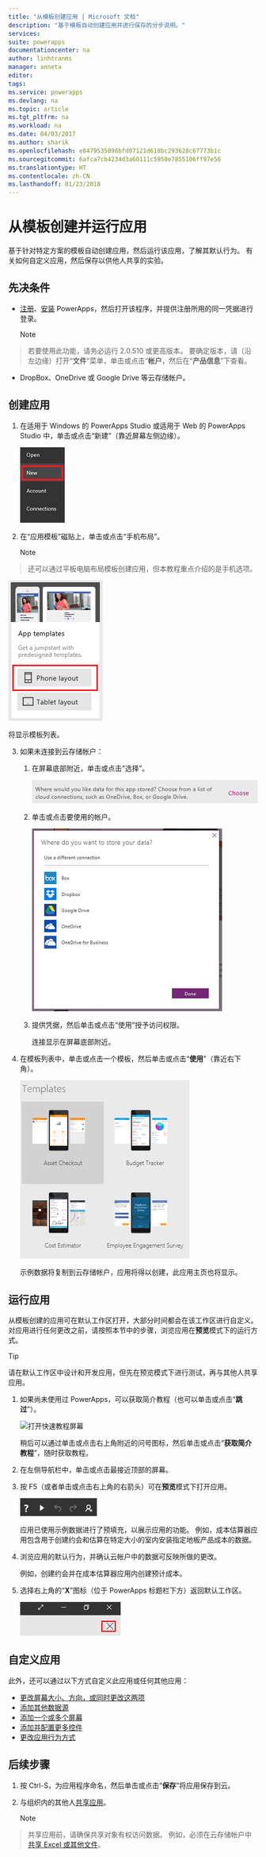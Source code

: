 ```yaml
---
title: "从模板创建应用 | Microsoft 文档"
description: "基于模板自动创建应用并进行保存的分步说明。"
services: 
suite: powerapps
documentationcenter: na
author: linhtranms
manager: anneta
editor: 
tags: 
ms.service: powerapps
ms.devlang: na
ms.topic: article
ms.tgt_pltfrm: na
ms.workload: na
ms.date: 04/03/2017
ms.author: sharik
ms.openlocfilehash: e8479535098bfd07121d618bc293628c67773b1c
ms.sourcegitcommit: 6afca7cb4234d3a60111c5950e7855106ff97e56
ms.translationtype: HT
ms.contentlocale: zh-CN
ms.lasthandoff: 01/23/2018
---
```

# <a name="create-and-run-an-app-from-a-template"></a>从模板创建并运行应用
基于针对特定方案的模板自动创建应用，然后运行该应用，了解其默认行为。 有关如何自定义应用，然后保存以供他人共享的实验。

## <a name="prerequisites"></a>先决条件
* [注册](signup-for-powerapps.md)、[安装](http://aka.ms/powerappsinstall) PowerApps，然后打开该程序，并提供注册所用的同一凭据进行登录。

    > [!NOTE]
> 若要使用此功能，请务必运行 2.0.510 或更高版本。 要确定版本，请（沿左边缘）打开“**文件**”菜单，单击或点击“**帐户**，然后在“**产品信息**”下查看。

* DropBox、OneDrive 或 Google Drive 等云存储帐户。

## <a name="create-an-app"></a>创建应用
1. 在适用于 Windows 的 PowerApps Studio 或适用于 Web 的 PowerApps Studio 中，单击或点击“新建”（靠近屏幕左侧边缘）。

    ![“文件”菜单上的“新建”选项](./media/get-started-test-drive/file-new.png)
2. 在“应用模板”磁贴上，单击或点击“手机布局”。

   > [!NOTE]
> 还可以通过平板电脑布局模板创建应用，但本教程重点介绍的是手机选项。

   ![用于创建平板电脑或手机应用的选项](./media/get-started-test-drive/phone-app.png)

   将显示模板列表。

3. 如果未连接到云存储帐户：

   1. 在屏幕底部附近，单击或点击“选择”。

       ![用于在模板视图内创建连接的选项](./media/get-started-test-drive/add-connection.png)
   2. 单击或点击要使用的帐户。

       ![用于从模板创建应用的列表连接](./media/get-started-test-drive/store-data.png)
   3. 提供凭据，然后单击或点击“使用”授予访问权限。

       连接显示在屏幕底部附近。

4. 在模板列表中，单击或点击一个模板，然后单击或点击“**使用**”（靠近右下角）。

    ![打开 PowerApps 模板](./media/get-started-test-drive/open-template.png)

    示例数据将复制到云存储帐户，应用将得以创建，此应用主页也将显示。

## <a name="run-the-app"></a>运行应用
从模板创建的应用可在默认工作区打开，大部分时间都会在该工作区进行自定义。 对应用进行任何更改之前，请按照本节中的步骤，浏览应用在**预览**模式下的运行方式。

> [!TIP]
> 请在默认工作区中设计和开发应用，但先在预览模式下进行测试，再与其他人共享应用。

1. 如果尚未使用过 PowerApps，可以获取简介教程（也可以单击或点击“**跳过**”）。

    ![打开快速教程屏幕](./media/get-started-test-drive/quick-tour.png)

    稍后可以通过单击或点击右上角附近的问号图标，然后单击或点击“**获取简介教程**”，随时获取教程。

2. 在左侧导航栏中，单击或点击最接近顶部的屏幕。

3. 按 F5（或者单击或点击右上角的右箭头）可在**预览**模式下打开应用。

    ![打开预览模式按钮](./media/get-started-test-drive/open-preview.png)

    应用已使用示例数据进行了预填充，以展示应用的功能。 例如，成本估算器应用包含用于创建约会和估算在特定大小的室内安装指定地板产品成本的数据。

4. 浏览应用的默认行为，并确认云帐户中的数据可反映所做的更改。

    例如，创建约会并在成本估算器应用内创建预计成本。

5. 选择右上角的“**X**”图标（位于 PowerApps 标题栏下方）返回默认工作区。

    ![关闭预览模式按钮](./media/get-started-test-drive/close-preview.png)

## <a name="customize-the-app"></a>自定义应用
此外，还可以通过以下方式自定义此应用或任何其他应用：

* [更改屏幕大小、方向，或同时更改这两项](set-aspect-ratio-portrait-landscape.md)
* [添加其他数据源](add-data-connection.md)
* [添加一个或多个屏幕](add-screen-context-variables.md)
* [添加并配置更多控件](add-configure-controls.md)
* [更改应用行为方式](working-with-formulas.md)

## <a name="next-steps"></a>后续步骤
1. 按 Ctrl-S，为应用程序命名，然后单击或点击“**保存**”将应用保存到云。
2. 与组织内的其他人[共享应用](share-app.md)。

    > [!NOTE]
> 共享应用前，请确保共享对象有权访问数据。 例如，必须在云存储帐户中 [共享 Excel 或其他文件](share-app-data.md)。
